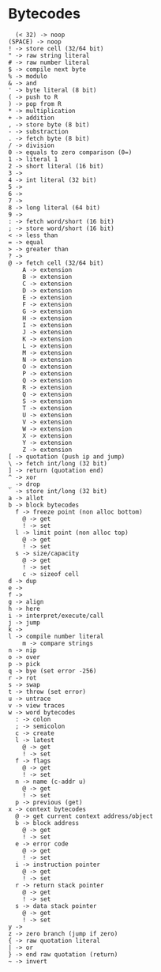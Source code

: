 # Bytecodes

	  (< 32) -> noop
    (SPACE) -> noop
    ! -> store cell (32/64 bit)
    " -> raw string literal
    # -> raw number literal
    $ -> compile next byte
    % -> modulo
    & -> and
    ' -> byte literal (8 bit)
    ( -> push to R
    ) -> pop from R
    * -> multiplication
    + -> addition
    , -> store byte (8 bit)
    - -> substraction
    . -> fetch byte (8 bit)
    / -> division
    0 -> equals to zero comparison (0=)
    1 -> literal 1
    2 -> short literal (16 bit)
    3 ->
    4 -> int literal (32 bit)
    5 ->
    6 ->
    7 ->
    8 -> long literal (64 bit)
    9 ->
    : -> fetch word/short (16 bit)
    ; -> store word/short (16 bit)
    < -> less than
    = -> equal
    > -> greater than
    ? -> 
    @ -> fetch cell (32/64 bit)
		A -> extension
		B -> extension
		C -> extension
		D -> extension
		E -> extension
		F -> extension
		G -> extension
		H -> extension
		I -> extension
		J -> extension
		K -> extension
		L -> extension
		M -> extension
		N -> extension
		O -> extension
		P -> extension
		Q -> extension
		R -> extension
		Q -> extension
		S -> extension
		T -> extension
		U -> extension
		V -> extension
		W -> extension
		X -> extension
		Y -> extension
		Z -> extension
    [ -> quotation (push ip and jump)
    \ -> fetch int/long (32 bit)
    ] -> return (quotation end)
    ^ -> xor
    _ -> drop
    ` -> store int/long (32 bit)
    a -> allot
    b -> block bytecodes
      f -> freeze point (non alloc bottom)
        @ -> get
        ! -> set
      l -> limit point (non alloc top)
        @ -> get
        ! -> set
      s -> size/capacity
        @ -> get
        ! -> set
		c -> sizeof cell
    d -> dup
    e -> 
    f -> 
    g -> align
    h -> here
    i -> interpret/execute/call
    j -> jump
    k -> 
    l -> compile number literal
		m -> compare strings
    n -> nip
    o -> over
    p -> pick
    q -> bye (set error -256)
    r -> rot
    s -> swap
    t -> throw (set error)
    u -> untrace
    v -> view traces
    w -> word bytecodes
      : -> colon
      ; -> semicolon
      c -> create
      l -> latest
        @ -> get
        ! -> set
      f -> flags
        @ -> get
        ! -> set
      n -> name (c-addr u)
        @ -> get
        ! -> set
      p -> previous (get)
    x -> context bytecodes
      @ -> get current context address/object
      b -> block address
        @ -> get
        ! -> set
      e -> error code
        @ -> get
        ! -> set
      i -> instruction pointer
        @ -> get
        ! -> set
      r -> return stack pointer
        @ -> get
        ! -> set
      s -> data stack pointer
        @ -> get
        ! -> set
    y -> 
    z -> zero branch (jump if zero)
    { -> raw quotation literal
    | -> or
    } -> end raw quotation (return)
    ~ -> invert
